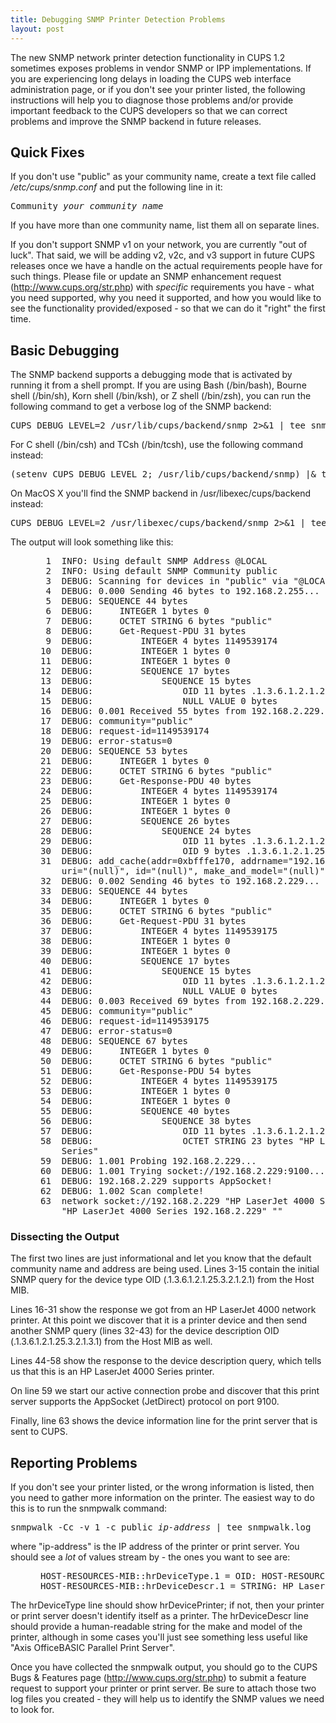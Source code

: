 ```yaml
---
title: Debugging SNMP Printer Detection Problems
layout: post
---
```


The new SNMP network printer detection functionality in CUPS 1.2 sometimes exposes problems in vendor SNMP or IPP implementations. If you are experiencing long delays in loading the CUPS web interface administration page, or if you don't see your printer listed, the following instructions will help you to diagnose those problems and/or provide important feedback to the CUPS developers so that we can correct problems and improve the SNMP backend in future releases.

<H2>Quick Fixes</H2>

If you don't use "public" as your community name, create a text file called <VAR>/etc/cups/snmp.conf</VAR> and put the following line in it:

<PRE CLASS="command">
Community <I>your community name</I>
</PRE>

If you have more than one community name, list them all on separate lines.

If you don't support SNMP v1 on your network, you are currently "out of luck". That said, we will be adding v2, v2c, and v3 support in future CUPS releases once we have a handle on the actual requirements people have for such things. Please file or update an SNMP enhancement request (http://www.cups.org/str.php) with <em>specific</em> requirements you have - what you need supported, why you need it supported, and how you would like to see the functionality provided/exposed - so that we can do it "right" the first time.

<H2>Basic Debugging</H2>

The SNMP backend supports a debugging mode that is activated by running it from a shell prompt. If you are using Bash (/bin/bash), Bourne shell (/bin/sh), Korn shell (/bin/ksh), or Z shell (/bin/zsh), you can run the following command to get a verbose log of the SNMP backend:

<PRE CLASS="command">
CUPS_DEBUG_LEVEL=2 /usr/lib/cups/backend/snmp 2>&amp;1 | tee snmp.log
</PRE>

For C shell (/bin/csh) and TCsh (/bin/tcsh), use the following command instead:

<PRE CLASS="command">
(setenv CUPS_DEBUG_LEVEL 2; /usr/lib/cups/backend/snmp) |& tee snmp.log
</PRE>

On MacOS X you'll find the SNMP backend in /usr/libexec/cups/backend instead:

<PRE CLASS="command">
CUPS_DEBUG_LEVEL=2 /usr/libexec/cups/backend/snmp 2>&amp;1 | tee snmp.log
</PRE>

The output will look something like this:

<PRE STYLE="margin-left: 36pt">
 1  INFO: Using default SNMP Address @LOCAL
 2  INFO: Using default SNMP Community public
 3  DEBUG: Scanning for devices in "public" via "@LOCAL"...
 4  DEBUG: 0.000 Sending 46 bytes to 192.168.2.255...
 5  DEBUG: SEQUENCE 44 bytes
 6  DEBUG:     INTEGER 1 bytes 0
 7  DEBUG:     OCTET STRING 6 bytes "public"
 8  DEBUG:     Get-Request-PDU 31 bytes
 9  DEBUG:         INTEGER 4 bytes 1149539174
10  DEBUG:         INTEGER 1 bytes 0
11  DEBUG:         INTEGER 1 bytes 0
12  DEBUG:         SEQUENCE 17 bytes
13  DEBUG:             SEQUENCE 15 bytes
14  DEBUG:                 OID 11 bytes .1.3.6.1.2.1.25.3.2.1.2.1
15  DEBUG:                 NULL VALUE 0 bytes
16  DEBUG: 0.001 Received 55 bytes from 192.168.2.229...
17  DEBUG: community="public"
18  DEBUG: request-id=1149539174
19  DEBUG: error-status=0
20  DEBUG: SEQUENCE 53 bytes
21  DEBUG:     INTEGER 1 bytes 0
22  DEBUG:     OCTET STRING 6 bytes "public"
23  DEBUG:     Get-Response-PDU 40 bytes
24  DEBUG:         INTEGER 4 bytes 1149539174
25  DEBUG:         INTEGER 1 bytes 0
26  DEBUG:         INTEGER 1 bytes 0
27  DEBUG:         SEQUENCE 26 bytes
28  DEBUG:             SEQUENCE 24 bytes
29  DEBUG:                 OID 11 bytes .1.3.6.1.2.1.25.3.2.1.2.1
30  DEBUG:                 OID 9 bytes .1.3.6.1.2.1.25.3.1.5
31  DEBUG: add_cache(addr=0xbfffe170, addrname="192.168.2.229",
    uri="(null)", id="(null)", make_and_model="(null)")
32  DEBUG: 0.002 Sending 46 bytes to 192.168.2.229...
33  DEBUG: SEQUENCE 44 bytes
34  DEBUG:     INTEGER 1 bytes 0
35  DEBUG:     OCTET STRING 6 bytes "public"
36  DEBUG:     Get-Request-PDU 31 bytes
37  DEBUG:         INTEGER 4 bytes 1149539175
38  DEBUG:         INTEGER 1 bytes 0
39  DEBUG:         INTEGER 1 bytes 0
40  DEBUG:         SEQUENCE 17 bytes
41  DEBUG:             SEQUENCE 15 bytes
42  DEBUG:                 OID 11 bytes .1.3.6.1.2.1.25.3.2.1.3.1
43  DEBUG:                 NULL VALUE 0 bytes
44  DEBUG: 0.003 Received 69 bytes from 192.168.2.229...
45  DEBUG: community="public"
46  DEBUG: request-id=1149539175
47  DEBUG: error-status=0
48  DEBUG: SEQUENCE 67 bytes
49  DEBUG:     INTEGER 1 bytes 0
50  DEBUG:     OCTET STRING 6 bytes "public"
51  DEBUG:     Get-Response-PDU 54 bytes
52  DEBUG:         INTEGER 4 bytes 1149539175
53  DEBUG:         INTEGER 1 bytes 0
54  DEBUG:         INTEGER 1 bytes 0
55  DEBUG:         SEQUENCE 40 bytes
56  DEBUG:             SEQUENCE 38 bytes
57  DEBUG:                 OID 11 bytes .1.3.6.1.2.1.25.3.2.1.3.1
58  DEBUG:                 OCTET STRING 23 bytes "HP LaserJet 4000
    Series"
59  DEBUG: 1.001 Probing 192.168.2.229...
60  DEBUG: 1.001 Trying socket://192.168.2.229:9100...
61  DEBUG: 192.168.2.229 supports AppSocket!
62  DEBUG: 1.002 Scan complete!
63  network socket://192.168.2.229 "HP LaserJet 4000 Series"
    "HP LaserJet 4000 Series 192.168.2.229" ""
</PRE>

<H3>Dissecting the Output</H3>

The first two lines are just informational and let you know that the default community name and address are being used. Lines 3-15 contain the initial SNMP query for the device type OID (.1.3.6.1.2.1.25.3.2.1.2.1) from the Host MIB.

Lines 16-31 show the response we got from an HP LaserJet 4000 network printer. At this point we discover that it is a printer device and then send another SNMP query (lines 32-43) for the device description OID (.1.3.6.1.2.1.25.3.2.1.3.1) from the Host MIB as well.

Lines 44-58 show the response to the device description query, which tells us that this is an HP LaserJet 4000 Series printer.

On line 59 we start our active connection probe and discover that this print server supports the AppSocket (JetDirect) protocol on port 9100. 

Finally, line 63 shows the device information line for the print server that is sent to CUPS.

<H2>Reporting Problems</H2>

If you don't see your printer listed, or the wrong information is listed, then you need to gather more information on the printer. The easiest way to do this is to run the snmpwalk command:

<PRE CLASS="command">
snmpwalk -Cc -v 1 -c public <I>ip-address</I> | tee snmpwalk.log
</PRE>

where "ip-address" is the IP address of the printer or print server. You should see a *lot* of values stream by - the ones you want to see are:

<PRE STYLE="margin-left: 36pt">
HOST-RESOURCES-MIB::hrDeviceType.1 = OID: HOST-RESOURCES-TYPES::hrDevicePrinter
HOST-RESOURCES-MIB::hrDeviceDescr.1 = STRING: HP LaserJet 4000 Series
</PRE>

The hrDeviceType line should show hrDevicePrinter; if not, then your printer or print server doesn't identify itself as a printer. The hrDeviceDescr line should provide a human-readable string for the make and model of the printer, although in some cases you'll just see something less useful like "Axis OfficeBASIC Parallel Print Server".

Once you have collected the snmpwalk output, you should go to the CUPS Bugs &amp; Features page (http://www.cups.org/str.php) to submit a feature request to support your printer or print server. Be sure to attach those two log files you created - they will help us to identify the SNMP values we need to look for.

